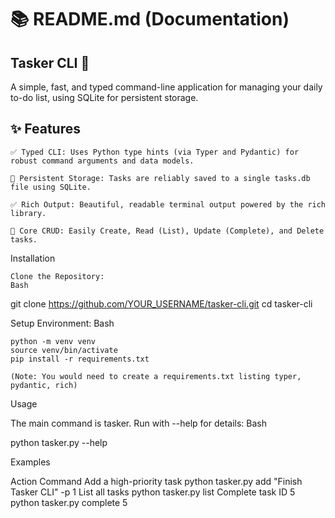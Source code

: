 # 📚 README.md (Documentation)

## Tasker CLI 🚀

A simple, fast, and typed command-line application for managing your daily to-do list, using SQLite for persistent storage.

## ✨ Features

    ✅ Typed CLI: Uses Python type hints (via Typer and Pydantic) for robust command arguments and data models.

    💾 Persistent Storage: Tasks are reliably saved to a single tasks.db file using SQLite.

    ✅ Rich Output: Beautiful, readable terminal output powered by the rich library.

    💾 Core CRUD: Easily Create, Read (List), Update (Complete), and Delete tasks.



    

Installation

    Clone the Repository:
    Bash

git clone https://github.com/YOUR_USERNAME/tasker-cli.git
cd tasker-cli

Setup Environment:
Bash

    python -m venv venv
    source venv/bin/activate
    pip install -r requirements.txt

    (Note: You would need to create a requirements.txt listing typer, pydantic, rich)

Usage

The main command is tasker. Run with --help for details:
Bash

python tasker.py --help

Examples

Action	Command
Add a high-priority task	python tasker.py add "Finish Tasker CLI" -p 1
List all tasks	python tasker.py list
Complete task ID 5	python tasker.py complete 5
